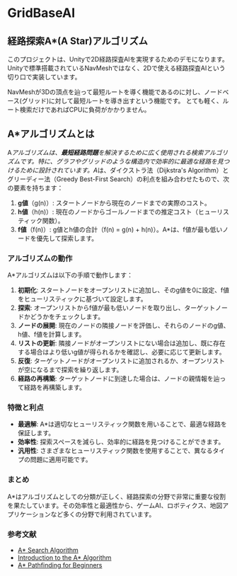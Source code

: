 # GridBaseAI

## 経路探索A*(A Star)アルゴリズム

このプロジェクトは、Unityで2D経路探査AIを実現するためのデモになります。
Unityで標準搭載されているNavMeshではなく、2Dで使える経路探査AIという切り口で実装しています。

NavMeshが3Dの頂点を辿って最短ルートを導く機能であるのに対し、ノードベース(グリッド)に対して最短ルートを導き出すという機能です。
とても軽く、ルート検索だけであればCPUに負荷がかかりません。

## A*アルゴリズムとは

A*アルゴリズムは、**最短経路問題**を解決するために広く使用される検索アルゴリズムです。特に、グラフやグリッドのような構造内で効率的に最適な経路を見つけるために設計されています。A*は、ダイクストラ法（Dijkstra's Algorithm）とグリーディー法（Greedy Best-First Search）の利点を組み合わせたもので、次の要素を持ちます：

1. **g値**（g(n)）: スタートノードから現在のノードまでの実際のコスト。
2. **h値**（h(n)）: 現在のノードからゴールノードまでの推定コスト（ヒューリスティック関数）。
3. **f値**（f(n)）: g値とh値の合計（f(n) = g(n) + h(n)）。A*は、f値が最も低いノードを優先して探索します。

### アルゴリズムの動作

A*アルゴリズムは以下の手順で動作します：

1. **初期化**: スタートノードをオープンリストに追加し、そのg値を0に設定、f値をヒューリスティックに基づいて設定します。
2. **探索**: オープンリストからf値が最も低いノードを取り出し、ターゲットノードかどうかをチェックします。
3. **ノードの展開**: 現在のノードの隣接ノードを評価し、それらのノードのg値、h値、f値を計算します。
4. **リストの更新**: 隣接ノードがオープンリストにない場合は追加し、既に存在する場合はより低いg値が得られるかを確認し、必要に応じて更新します。
5. **反復**: ターゲットノードがオープンリストに追加されるか、オープンリストが空になるまで探索を繰り返します。
6. **経路の再構築**: ターゲットノードに到達した場合は、ノードの親情報を辿って経路を再構築します。

### 特徴と利点

- **最適解**: A*は適切なヒューリスティック関数を用いることで、最適な経路を保証します。
- **効率性**: 探索スペースを減らし、効率的に経路を見つけることができます。
- **汎用性**: さまざまなヒューリスティック関数を使用することで、異なるタイプの問題に適用可能です。

### まとめ

A*はアルゴリズムとしての分類が正しく、経路探索の分野で非常に重要な役割を果たしています。その効率性と最適性から、ゲームAI、ロボティクス、地図アプリケーションなど多くの分野で利用されています。

### 参考文献

- [A* Search Algorithm](https://en.wikipedia.org/wiki/A*_search_algorithm)
- [Introduction to the A* Algorithm](https://www.redblobgames.com/pathfinding/a-star/introduction.html)
- [A* Pathfinding for Beginners](https://www.policyalmanac.org/games/aStarTutorial.htm)
